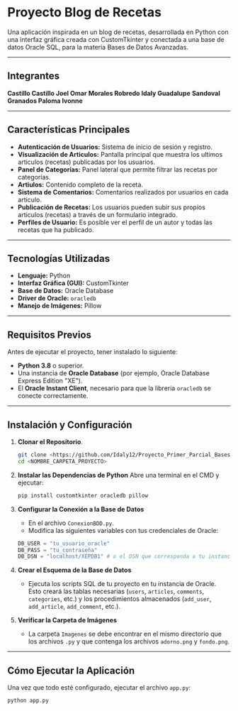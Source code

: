 # Proyecto Blog de Recetas

Una aplicación inspirada en un blog de recetas, desarrollada en Python con una interfaz gráfica creada con CustomTkinter y conectada a una base de datos Oracle SQL, para la materia Bases de Datos Avanzadas.

---

##  Integrantes

**Castillo Castillo Joel Omar**
**Morales Robredo Idaly Guadalupe**
**Sandoval Granados Paloma Ivonne**


---
## Características Principales


* **Autenticación de Usuarios:** Sistema de inicio de sesión y registro.
* **Visualización de Articulos:** Pantalla principal que muestra los ultimos articulos (recetas) publicadas por los usuarios.
* **Panel de Categorías:** Panel lateral que permite filtrar las recetas por categorías.
* **Artiulos:** Contenido completo de la receta.
* **Sistema de Comentarios:** Comentarios realizados por usuarios en cada articulo.
* **Publicación de Recetas:** Los usuarios pueden subir sus propios articulos (recetas) a través de un formulario integrado.
* **Perfiles de Usuario:** Es posible ver el perfil de un autor y todas las recetas que ha publicado.

---

## Tecnologías Utilizadas

* **Lenguaje:** Python
* **Interfaz Gráfica (GUI):** CustomTkinter
* **Base de Datos:** Oracle Database
* **Driver de Oracle:** `oracledb`
* **Manejo de Imágenes:** Pillow

---

## Requisitos Previos

Antes de ejecutar el proyecto, tener instalado lo siguiente:

* **Python 3.8** o superior.
* Una instancia de **Oracle Database** (por ejemplo, Oracle Database Express Edition "XE").
* El **Oracle Instant Client**, necesario para que la librería `oracledb` se conecte correctamente.

---

## Instalación y Configuración


1.  **Clonar el Repositorio**.
    ```bash
    git clone <https://github.com/Idaly12/Proyecto_Primer_Parcial_Bases_de_Datos_Avanzadas>
    cd <NOMBRE_CARPETA_PROYECTO>
    ```

2.  **Instalar las Dependencias de Python**
    Abre una terminal en el CMD y ejecutar:
    ```bash
    pip install customtkinter oracledb pillow
    ```

3.  **Configurar la Conexión a la Base de Datos**
    * En el archivo `ConexionBDD.py`.
    * Modifica las siguientes variables con tus credenciales de Oracle:
    ```python
    DB_USER = "tu_usuario_oracle"
    DB_PASS = "tu_contraseña"
    DB_DSN = "localhost/XEPDB1" # o el DSN que corresponda a tu instancia
    ```

4.  **Crear el Esquema de la Base de Datos**
    * Ejecuta los scripts SQL de tu proyecto en tu instancia de Oracle. Esto creará las tablas necesarias (`users`, `articles`, `comments`, `categories`, etc.) y los procedimientos almacenados (`add_user`, `add_article`, `add_comment`, etc.).

5.  **Verificar la Carpeta de Imágenes**
    * La carpeta `Imagenes` se debe encontrar en el mismo directorio que los archivos `.py` y que contenga los archivos `adorno.png` y `fondo.png`.

---

## Cómo Ejecutar la Aplicación

Una vez que todo esté configurado, ejecutar el archivo `app.py`:

```bash
python app.py
